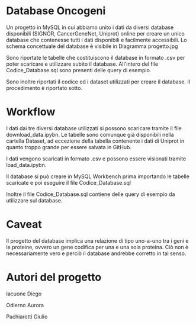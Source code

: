 # Database Oncogeni
Un progetto in MySQL in cui abbiamo unito i dati da diversi database disponibili (SIGNOR, CancerGeneNet, Uniprot) online per creare un unico database che contenesse tutti i dati disponibili e facilmente accessibili.
Lo schema concettuale del database è visibile in Diagramma progetto.jpg

Sono riportate le tabelle che costituiscono il database in formato .csv per poter scaricare e utilizzare subito il database. All'intero del file Codice_Database.sql sono presenti delle query di esempio.

Sono inoltre riportati il codice ed i dataset utilizzati per creare il database. Il procedimento è riportato sotto.

# Workflow
I dati dai tre diversi database utilizzati si possono scaricare tramite il file download_data.ipybn. Le tabelle sono comunque già disponibili nella cartella Dataset, ad eccezione della tabella contenente i dati di Uniprot in quanto troppo grande per essere salvata in GitHub.

I dati vengono scaricati in formato .csv e possono essere visionati tramite load_data.ipybn. 

Il database si può creare in MySQL Workbench prima importando le tabelle scaricate e poi eseguire il file Codice_Database.sql

Inoltre il file Codice_Database.sql contiene delle query di esempio da utilizzare sul database. 


# Caveat
  Il progetto del database implica una relazione di tipo uno-a-uno tra i geni e le proteine, ovvero un gene codifica per una e una sola proteina. Ciò non è necessariamente vero e perciò il database andrebbe corretto in tal senso.


# Autori del progetto

  Iacuone Diego
  
  Odierno Aurora
  
  Pachiarotti Giulio
